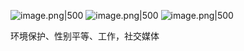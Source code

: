 ![image.png|500](https://how-to-1258460161.cos.ap-shanghai.myqcloud.com/how-to/20250311143444.png)
![image.png|500](https://how-to-1258460161.cos.ap-shanghai.myqcloud.com/how-to/20250311143449.png)
![image.png|500](https://how-to-1258460161.cos.ap-shanghai.myqcloud.com/how-to/20250311143509.png)

环境保护、性别平等、工作，社交媒体
